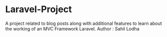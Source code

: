 # Laravel-Project
A project related to blog posts along with additional features to learn about the working of an MVC Framework Laravel.
Author : Sahil Lodha

